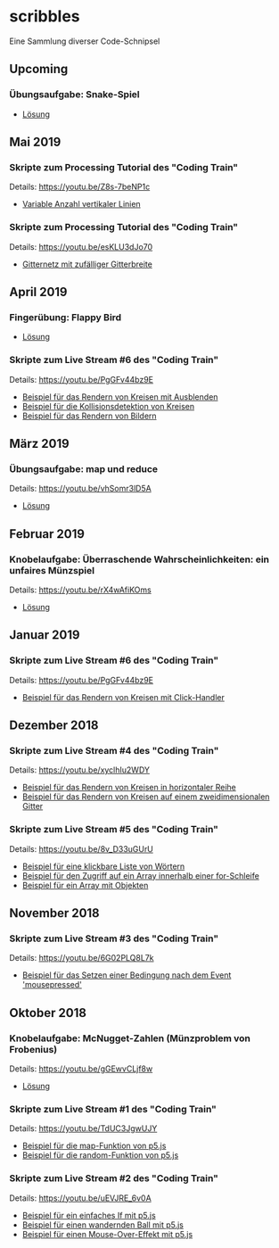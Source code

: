 # scribbles
Eine Sammlung diverser Code-Schnipsel

## Upcoming

### Übungsaufgabe: Snake-Spiel

* [Lösung](https://github.com/dirent/scribbles/tree/master/games/p5_snake)

## Mai 2019

### Skripte zum Processing Tutorial des "Coding Train"
Details:
https://youtu.be/Z8s-7beNP1c

* [Variable Anzahl vertikaler Linien](https://github.com/dirent/scribbles/tree/master/codingtrain/processing/loop/loop_inside_draw)

### Skripte zum Processing Tutorial des "Coding Train"
Details:
https://youtu.be/esKLU3dJo70

* [Gitternetz mit zufälliger Gitterbreite](https://github.com/dirent/scribbles/tree/master/codingtrain/processing/loop/while_grid)

## April 2019

### Fingerübung: Flappy Bird

* [Lösung](https://github.com/dirent/scribbles/tree/master/games/p5_flappybird)

### Skripte zum Live Stream #6 des "Coding Train"
Details:
https://youtu.be/PgGFv44bz9E

* [Beispiel für das Rendern von Kreisen mit Ausblenden](https://github.com/dirent/scribbles/tree/master/codingtrain_live006_fadingbubbles)
* [Beispiel für die Kollisionsdetektion von Kreisen](https://github.com/dirent/scribbles/tree/master/codingtrain_live006_intersectingbubbles)
* [Beispiel für das Rendern von Bildern](https://github.com/dirent/scribbles/tree/master/codingtrain_live006_imagebubbles)

## März 2019

### Übungsaufgabe: map und reduce
Details:
https://youtu.be/vhSomr3lD5A

* [Lösung](https://github.com/dirent/scribbles/tree/master/weitz_d3_map-reduce)

## Februar 2019

### Knobelaufgabe: Überraschende Wahrscheinlichkeiten: ein unfaires Münzspiel
Details:
https://youtu.be/rX4wAfiKOms

* [Lösung](https://github.com/dirent/scribbles/tree/master/weitz_knobelaufgabe_unfaires-muenzspiel)

## Januar 2019

### Skripte zum Live Stream #6 des "Coding Train"
Details:
https://youtu.be/PgGFv44bz9E

* [Beispiel für das Rendern von Kreisen mit Click-Handler](https://github.com/dirent/scribbles/tree/master/codingtrain_live006_colorbubbles)

## Dezember 2018

### Skripte zum Live Stream #4 des "Coding Train"
Details:
https://youtu.be/xyclhIu2WDY

* [Beispiel für das Rendern von Kreisen in horizontaler Reihe](https://github.com/dirent/scribbles/tree/master/codingtrain_live004_horizontalcircles)
* [Beispiel für das Rendern von Kreisen auf einem zweidimensionalen Gitter](https://github.com/dirent/scribbles/tree/master/codingtrain_live004_gridcircles)

### Skripte zum Live Stream #5 des "Coding Train"
Details:
https://youtu.be/8v_D33uGUrU

* [Beispiel für eine klickbare Liste von Wörtern](https://github.com/dirent/scribbles/tree/master/codingtrain_live005_wordlist)
* [Beispiel für den Zugriff auf ein Array innerhalb einer for-Schleife](https://github.com/dirent/scribbles/tree/master/codingtrain_live005_arraywithforloop)
* [Beispiel für ein Array mit Objekten](https://github.com/dirent/scribbles/tree/master/codingtrain_live005_randombubbles)

## November 2018

### Skripte zum Live Stream #3 des "Coding Train"
Details:
https://youtu.be/6G02PLQ8L7k

* [Beispiel für das Setzen einer Bedingung nach dem Event 'mousepressed'](https://github.com/dirent/scribbles/tree/master/codingtrain_live003_mousepressed)

## Oktober 2018

### Knobelaufgabe: McNugget-Zahlen (Münzproblem von Frobenius) 
Details:
https://youtu.be/gGEwvCLjf8w

* [Lösung](https://github.com/dirent/scribbles/tree/master/weitz_knobelaufgabe_mcnugget-zahlen)

### Skripte zum Live Stream #1 des "Coding Train"
Details:
https://youtu.be/TdUC3JgwUJY

* [Beispiel für die map-Funktion von p5.js](https://github.com/dirent/scribbles/tree/master/codingtrain/live/001/map)
* [Beispiel für die random-Funktion von p5.js](https://github.com/dirent/scribbles/tree/master/codingtrain/live/001/random)

### Skripte zum Live Stream #2 des "Coding Train"
Details:
https://youtu.be/uEVJRE_6v0A

* [Beispiel für ein einfaches If mit p5.js](https://github.com/dirent/scribbles/tree/master/codingtrain_live002_basicif)
* [Beispiel für einen wandernden Ball mit p5.js](https://github.com/dirent/scribbles/tree/master/codingtrain_live002_bouncingball)
* [Beispiel für einen Mouse-Over-Effekt mit p5.js](https://github.com/dirent/scribbles/tree/master/codingtrain_live002_mouseoverrect)
